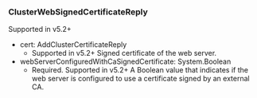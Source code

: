 ### ClusterWebSignedCertificateReply
Supported in v5.2+

- cert: AddClusterCertificateReply
  - Supported in v5.2+
  Signed certificate of the web server.
- webServerConfiguredWithCaSignedCertificate: System.Boolean
  - Required. Supported in v5.2+
  A Boolean value that indicates if the web server is configured to use a certificate signed by an external CA.
